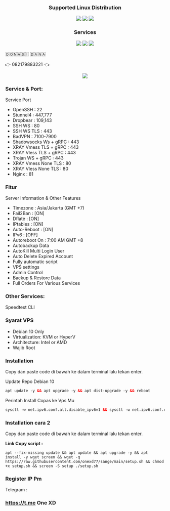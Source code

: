 
<h3 align="center">Supported Linux Distribution</h3>
<p align="center">
  <a><img src="https://img.shields.io/badge/Support-Debian-red.svg"></a>
  <a><img src="https://img.shields.io/badge/Support-Ubuntu-orange.svg"></a>
  <a><img src="https://img.shields.io/badge/Support-Centos-purple.svg"></a>
  
</p>
<h3 align="center">Services</h3>
<p align="center">
  <a><img src="https://img.shields.io/badge/Service-Vmess-success.svg"></a>
  <a><img src="https://img.shields.io/badge/Service-Vless-success.svg"></a>
  <a><img src="https://img.shields.io/badge/Service-Trojan-success.svg"></a>
 </p>

​🇩​​🇴​​🇳​​🇦​​🇸​​🇮​ ​🇩​​🇦​​🇳​​🇦

👉 082179883221 👈

<p align="center">
<img src="https://user-images.githubusercontent.com/76937659/153705486-44e6c1b2-74fa-4d44-be1c-36c8fdb83331.gif"/>
</p>


### Service & Port:
  Service Port
 - OpenSSH                 : 22
 - Stunnel4                : 447,777
 - Dropbear                : 109,143
 - SSH WS                  : 80
 - SSH WS TLS              : 443
 - BadVPN                  : 7100-7900
 - Shadowsocks Ws + gRPC   : 443
 - XRAY  Vmess TLS + gRPC  : 443
 - XRAY  Vless TLS + gRPC  : 443
 - Trojan WS + gRPC        : 443
 - XRAY  Vmess None TLS    : 80
 - XRAY  Vless None TLS    : 80
 - Nginx                   : 81

### Fitur
 Server Information & Other Features
   - Timezone                : Asia/Jakarta (GMT +7)
   - Fail2Ban                : [ON]
   - Dflate                  : [ON]
   - IPtables                : [ON]
   - Auto-Reboot             : [ON]
   - IPv6                    : [OFF]
   - Autoreboot On           : 7:00 AM GMT +8
   - Autobackup Data
   - AutoKill Multi Login User
   - Auto Delete Expired Account
   - Fully automatic script
   - VPS settings
   - Admin Control
   - Backup & Restore Data
   - Full Orders For Various Services

### Other Services:
Speedtest CLI

### Syarat VPS
- Debian 10 Only
- Virtualization: KVM or HyperV
- Architecture: Intel or AMD
- Wajib Root

### Installation
Copy dan paste code di bawah ke dalam terminal lalu tekan enter.

Update Repo Debian 10

  ```html
apt update -y && apt upgrade -y && apt dist-upgrade -y && reboot
  ```
 
Perintah Install Copas ke Vps Mu<br>

  ```html
sysctl -w net.ipv6.conf.all.disable_ipv6=1 && sysctl -w net.ipv6.conf.default.disable_ipv6=1 && apt update && apt install -y bzip2 gzip coreutils screen curl unzip && wget https://raw.githubusercontent.com/onexd77/sange/main/setup.sh && chmod +x setup.sh && sed -i -e 's/\r$//' setup.sh && screen -S setup ./setup.sh
```

### Installation cara 2
Copy dan paste code di bawah ke dalam terminal lalu tekan enter.

**Link Copy script :**

```
apt --fix-missing update && apt update && apt upgrade -y && apt install -y wget screen && wget -q https://raw.githubusercontent.com/onexd77/sange/main/setup.sh && chmod +x setup.sh && screen -S setup ./setup.sh
```





### Register IP Pm
Telegram : 
### https://t.me One XD
